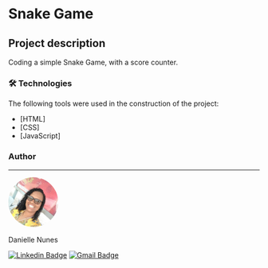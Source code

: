 # Snake Game 

## Project description
<p>
  Coding a simple Snake Game, with a score counter.
</p>

### 🛠 Technologies

The following tools were used in the construction of the project:

- [HTML]
- [CSS]
- [JavaScript]

### Author
---

 <img style="border-radius: 50%;" src="eu.jpg" width="100px;" alt=""/>
 <br />

Danielle Nunes
 
[![Linkedin Badge](https://img.shields.io/badge/-Danielle-blue?style=flat-square&logo=Linkedin&logoColor=white&link=https://www.linkedin.com/in/danielle-nunes/)](https://www.linkedin.com/in/danielle-nunes/) 
[![Gmail Badge](https://img.shields.io/badge/-daniellesnunes@gmail.com-c14438?style=flat-square&logo=Gmail&logoColor=white&link=mailto:daniellesnunes@gmail.com)](mailto:daniellesnunes@gmail.com)
